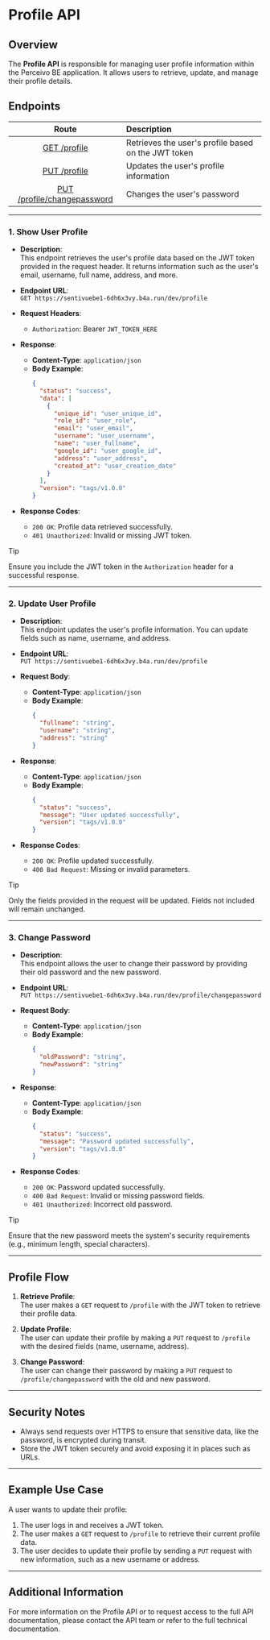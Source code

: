 # Profile API

## Overview

The **Profile API** is responsible for managing user profile information within the Perceivo BE application. It allows users to retrieve, update, and manage their profile details.

## Endpoints

|                       Route                       | Description                                         |
| :-----------------------------------------------: | :-------------------------------------------------- |
|       [GET /profile](#1-show-user-profile)        | Retrieves the user's profile based on the JWT token |
|      [PUT /profile](#2-update-user-profile)       | Updates the user's profile information              |
| [PUT /profile/changepassword](#3-change-password) | Changes the user's password                         |

---

### 1. **Show User Profile**

- **Description**:  
  This endpoint retrieves the user's profile data based on the JWT token provided in the request header. It returns information such as the user's email, username, full name, address, and more.

- **Endpoint URL**:  
  `GET https://sentivuebe1-6dh6x3vy.b4a.run/dev/profile`

- **Request Headers**:

  - `Authorization`: Bearer `JWT_TOKEN_HERE`

- **Response**:

  - **Content-Type**: `application/json`
  - **Body Example**:
    ```json
    {
      "status": "success",
      "data": [
        {
          "unique_id": "user_unique_id",
          "role_id": "user_role",
          "email": "user_email",
          "username": "user_username",
          "name": "user_fullname",
          "google_id": "user_google_id",
          "address": "user_address",
          "created_at": "user_creation_date"
        }
      ],
      "version": "tags/v1.0.0"
    }
    ```

- **Response Codes**:
  - `200 OK`: Profile data retrieved successfully.
  - `401 Unauthorized`: Invalid or missing JWT token.

> [!TIP]
>
> Ensure you include the JWT token in the `Authorization` header for a successful response.

---

### 2. **Update User Profile**

- **Description**:  
  This endpoint updates the user's profile information. You can update fields such as name, username, and address.

- **Endpoint URL**:  
  `PUT https://sentivuebe1-6dh6x3vy.b4a.run/dev/profile`

- **Request Body**:

  - **Content-Type**: `application/json`
  - **Body Example**:
    ```json
    {
      "fullname": "string",
      "username": "string",
      "address": "string"
    }
    ```

- **Response**:

  - **Content-Type**: `application/json`
  - **Body Example**:
    ```json
    {
      "status": "success",
      "message": "User updated successfully",
      "version": "tags/v1.0.0"
    }
    ```

- **Response Codes**:
  - `200 OK`: Profile updated successfully.
  - `400 Bad Request`: Missing or invalid parameters.

> [!TIP]
>
> Only the fields provided in the request will be updated. Fields not included will remain unchanged.

---

### 3. **Change Password**

- **Description**:  
  This endpoint allows the user to change their password by providing their old password and the new password.

- **Endpoint URL**:  
  `PUT https://sentivuebe1-6dh6x3vy.b4a.run/dev/profile/changepassword`

- **Request Body**:

  - **Content-Type**: `application/json`
  - **Body Example**:
    ```json
    {
      "oldPassword": "string",
      "newPassword": "string"
    }
    ```

- **Response**:

  - **Content-Type**: `application/json`
  - **Body Example**:
    ```json
    {
      "status": "success",
      "message": "Password updated successfully",
      "version": "tags/v1.0.0"
    }
    ```

- **Response Codes**:
  - `200 OK`: Password updated successfully.
  - `400 Bad Request`: Invalid or missing password fields.
  - `401 Unauthorized`: Incorrect old password.

> [!TIP]
>
> Ensure that the new password meets the system's security requirements (e.g., minimum length, special characters).

---

## Profile Flow

1. **Retrieve Profile**:  
   The user makes a `GET` request to `/profile` with the JWT token to retrieve their profile data.

2. **Update Profile**:  
   The user can update their profile by making a `PUT` request to `/profile` with the desired fields (name, username, address).

3. **Change Password**:  
   The user can change their password by making a `PUT` request to `/profile/changepassword` with the old and new password.

---

## Security Notes

- Always send requests over HTTPS to ensure that sensitive data, like the password, is encrypted during transit.
- Store the JWT token securely and avoid exposing it in places such as URLs.

---

## Example Use Case

A user wants to update their profile:

1. The user logs in and receives a JWT token.
2. The user makes a `GET` request to `/profile` to retrieve their current profile data.
3. The user decides to update their profile by sending a `PUT` request with new information, such as a new username or address.

---

## Additional Information

For more information on the Profile API or to request access to the full API documentation, please contact the API team or refer to the full technical documentation.
